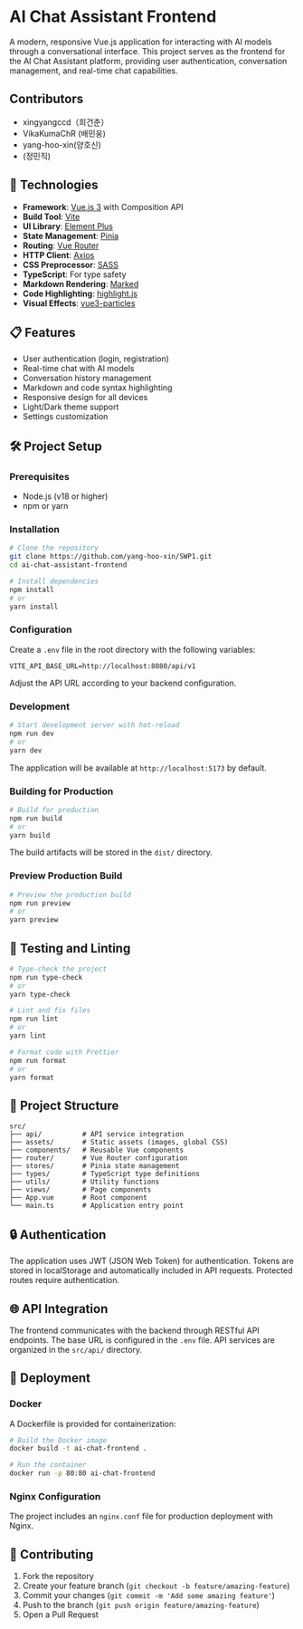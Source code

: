 # AI Chat Assistant Frontend

A modern, responsive Vue.js application for interacting with AI models through a conversational interface. This project serves as the frontend for the AI Chat Assistant platform, providing user authentication, conversation management, and real-time chat capabilities.

## Contributors

- xingyangccd（희건춘）
- VikaKumaChR (배민웅)
- yang-hoo-xin(양호신)
- (정민직)
## 🚀 Technologies

- **Framework**: [Vue.js 3](https://vuejs.org/) with Composition API
- **Build Tool**: [Vite](https://vitejs.dev/)
- **UI Library**: [Element Plus](https://element-plus.org/)
- **State Management**: [Pinia](https://pinia.vuejs.org/)
- **Routing**: [Vue Router](https://router.vuejs.org/)
- **HTTP Client**: [Axios](https://axios-http.com/)
- **CSS Preprocessor**: [SASS](https://sass-lang.com/)
- **TypeScript**: For type safety
- **Markdown Rendering**: [Marked](https://marked.js.org/)
- **Code Highlighting**: [highlight.js](https://highlightjs.org/)
- **Visual Effects**: [vue3-particles](https://github.com/matteobruni/tsparticles)

## 📋 Features

- User authentication (login, registration)
- Real-time chat with AI models
- Conversation history management
- Markdown and code syntax highlighting
- Responsive design for all devices
- Light/Dark theme support
- Settings customization

## 🛠️ Project Setup

### Prerequisites

- Node.js (v18 or higher)
- npm or yarn

### Installation

```bash
# Clone the repository
git clone https://github.com/yang-hoo-xin/SWP1.git
cd ai-chat-assistant-frontend

# Install dependencies
npm install
# or
yarn install
```

### Configuration

Create a `.env` file in the root directory with the following variables:

```
VITE_API_BASE_URL=http://localhost:8080/api/v1
```

Adjust the API URL according to your backend configuration.

### Development

```bash
# Start development server with hot-reload
npm run dev
# or
yarn dev
```

The application will be available at `http://localhost:5173` by default.

### Building for Production

```bash
# Build for production
npm run build
# or
yarn build
```

The build artifacts will be stored in the `dist/` directory.

### Preview Production Build

```bash
# Preview the production build
npm run preview
# or
yarn preview
```

## 🧪 Testing and Linting

```bash
# Type-check the project
npm run type-check
# or
yarn type-check

# Lint and fix files
npm run lint
# or
yarn lint

# Format code with Prettier
npm run format
# or
yarn format
```

## 📁 Project Structure

```
src/
├── api/          # API service integration
├── assets/       # Static assets (images, global CSS)
├── components/   # Reusable Vue components
├── router/       # Vue Router configuration
├── stores/       # Pinia state management
├── types/        # TypeScript type definitions
├── utils/        # Utility functions
├── views/        # Page components
├── App.vue       # Root component
└── main.ts       # Application entry point
```

## 🔒 Authentication

The application uses JWT (JSON Web Token) for authentication. Tokens are stored in localStorage and automatically included in API requests. Protected routes require authentication.

## 🌐 API Integration

The frontend communicates with the backend through RESTful API endpoints. The base URL is configured in the `.env` file. API services are organized in the `src/api/` directory.

## 🚢 Deployment

### Docker

A Dockerfile is provided for containerization:

```bash
# Build the Docker image
docker build -t ai-chat-frontend .

# Run the container
docker run -p 80:80 ai-chat-frontend
```

### Nginx Configuration

The project includes an `nginx.conf` file for production deployment with Nginx.

## 🤝 Contributing

1. Fork the repository
2. Create your feature branch (`git checkout -b feature/amazing-feature`)
3. Commit your changes (`git commit -m 'Add some amazing feature'`)
4. Push to the branch (`git push origin feature/amazing-feature`)
5. Open a Pull Request
